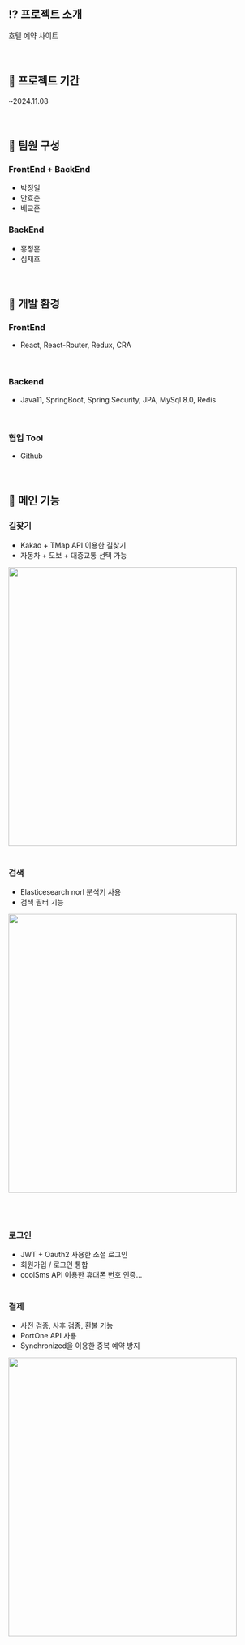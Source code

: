 ## :interrobang: 프로젝트 소개
호텔 예약 사이트
<br><br><br>


## :date: 프로젝트 기간
~2024.11.08
<br><br><br>


## :busts_in_silhouette: 팀원 구성
### FrontEnd + BackEnd
  - 박정일
  - 안효준
  - 배교훈

### BackEnd
  - 홍정훈
  - 심재호
<br><br><br>


## :seedling: 개발 환경
### FrontEnd
- React, React-Router, Redux, CRA
<br>

### Backend
- Java11, SpringBoot, Spring Security, JPA, MySql 8.0, Redis
<br>

### 협업 Tool
- Github
<br><br><br>


## :dart: 메인 기능

### 길찾기
  - Kakao + TMap API 이용한 길찾기
  - 자동차 + 도보 + 대중교통 선택 가능
<img src="https://github.com/user-attachments/assets/cd1a1bd8-49be-4b75-a2d4-cfeae3bf6720" width="450" height="550"/>
<br><br>
  
### 검색
  - Elasticesearch norl 분석기 사용
  - 검색 필터 기능

<img src="https://github.com/user-attachments/assets/3002e538-8f8f-4e23-a34f-9cfeb62a3638" width="450" height="550"/>

<br><br>

### 로그인
  - JWT + Oauth2 사용한 소셜 로그인
  - 회원가입 / 로그인 통합
  - coolSms API 이용한 휴대폰 번호 인증...
 <br><br>
    
### 결제
  - 사전 검증, 사후 검증, 환불 기능
  - PortOne API 사용
  - Synchronized을 이용한 중복 예약 방지

<img src="https://github.com/user-attachments/assets/fa3ea8bc-2616-431b-9b5b-ea9bb439f143" width="450" height="550"/>

<br><br><br>

